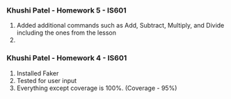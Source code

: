 ### Khushi Patel - Homework 5 - IS601
1. Added additional commands such as Add, Subtract, Multiply, and Divide including the ones from the lesson
2. 

### Khushi Patel - Homework 4 - IS601
1. Installed Faker
2. Tested for user input
3. Everything except coverage is 100%. (Coverage - 95%)

